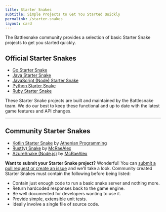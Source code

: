 ```yaml
---
title: Starter Snakes
subtitle: Simple Projects to Get You Started Quickly
permalink: /starter-snakes
layout: card
---
```


The Battlesnake community provides a selection of basic Starter Snake projects to get you started quickly.

## Official Starter Snakes

* [Go Starter Snake](https://github.com/battlesnakeofficial/starter-snake-go)
* [Java Starter Snake](https://github.com/battlesnakeofficial/starter-snake-java)
* [JavaScript (Node) Starter Snake](https://github.com/battlesnakeofficial/starter-snake-node)
* [Python Starter Snake](https://github.com/battlesnakeofficial/starter-snake-python)
* [Ruby Starter Snake](https://github.com/battlesnakeofficial/starter-snake-ruby)

These Starter Snake projects are built and maintained by the Battlesnake team. We do our best to keep these functional and up to date with the latest game features and API changes.

---

## Community Starter Snakes

* [Kotlin Starter Snake](https://github.com/athenian-programming/starter-snake-kotlin) by [Athenian Programming](https://github.com/athenian-programming)
* [Rust(y) Snake](https://github.com/mcraealex/rustysnake) by [McRaeAlex](https://github.com/McRaeAlex)
* [AzureSnake (Node.js)](https://github.com/mcraealex/AzureSnake) by [McRaeAlex](https://github.com/McRaeAlex)

**Want to submit your Starter Snake project?** Wonderful! You can [submit a pull request or create an issue](https://github.com/battlesnakeofficial/docs) and we'll take a look. Community created Starter Snakes must contain the following before being listed:

* Contain just enough code to run a basic snake server and nothing more.
* Return hardcoded responses back to the game engine.
* Be well documented for developers wanting to use it.
* Provide simple, extensible unit tests.
* Ideally involve a single file of source code.
